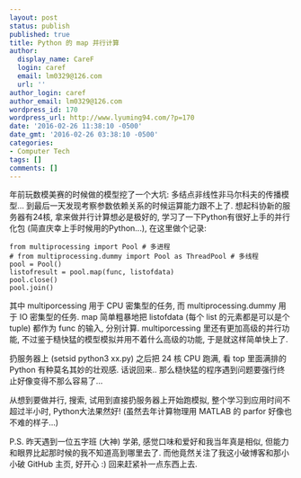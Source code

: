 ```yaml
---
layout: post
status: publish
published: true
title: Python 的 map 并行计算
author:
  display_name: CareF
  login: caref
  email: lm0329@126.com
  url: ''
author_login: caref
author_email: lm0329@126.com
wordpress_id: 170
wordpress_url: http://www.lyuming94.com/?p=170
date: '2016-02-26 11:38:10 -0500'
date_gmt: '2016-02-26 03:38:10 -0500'
categories:
- Computer Tech
tags: []
comments: []
---
```

年前玩数模美赛的时候做的模型挖了一个大坑: 多结点非线性非马尔科夫的传播模型... 到最后一天发现考察参数依赖关系的时候运算能力跟不上了. 想起科协新的服务器有24核, 拿来做并行计算想必是极好的, 学习了一下Python有很好上手的并行化包 (简直庆幸上手时候用的Python...), 在这里做个记录:

	from multiprocessing import Pool # 多进程
	# from multiprocessing.dummy import Pool as ThreadPool # 多线程
	pool = Pool()
	listofresult = pool.map(func, listofdata)
	pool.close()
	pool.join()

其中 multiporcessing 用于 CPU 密集型的任务, 而 multiprocessing.dummy 用于 IO 密集型的任务. map 简单粗暴地把 listofdata (每个 list 的元素都是可以是个 tuple) 都作为 func 的输入, 分别计算. multiporcessing 里还有更加高级的并行功能, 不过鉴于糙快猛的模型模拟并用不着什么高级的功能, 于是就这样简单快上了.

扔服务器上 (setsid python3 xx.py) 之后把 24 核 CPU 跑满, 看 top 里面满排的 Python 有种莫名其妙的壮观感. 话说回来.. 那么糙快猛的程序遇到问题要强行终止好像变得不那么容易了...

从想到要做并行, 搜索, 试用到直接扔服务器上开始跑模拟, 整个学习到应用时间不超过半小时, Python大法果然好! (虽然去年计算物理用 MATLAB 的 parfor 好像也不难的样子...)

P.S. 昨天遇到一位五字班 (大神) 学弟, 感觉口味和爱好和我当年真是相似, 但能力和眼界比起那时候的我不知道高到哪里去了. 而他竟然关注了我这小破博客和那小小破 GitHub 主页, 好开心 :) 回来赶紧补一点东西上去.
